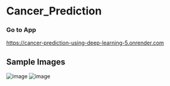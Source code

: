# Cancer_Prediction
### Go to App
https://cancer-prediction-using-deep-learning-5.onrender.com
## Sample Images
![image](https://github.com/user-attachments/assets/7b70e8f9-f5ca-4569-b609-d3f1dd361e00)
![image](https://github.com/user-attachments/assets/056c9712-1855-4dbe-bb07-9a639d340734)
